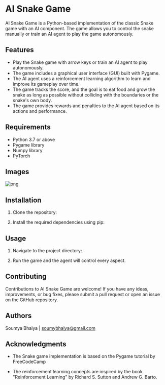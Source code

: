 # AI Snake Game

AI Snake Game is a Python-based implementation of the classic Snake game with an AI component. The game allows you to control the snake manually or train an AI agent to play the game autonomously.


## Features

- Play the Snake game with arrow keys or train an AI agent to play autonomously.
- The game includes a graphical user interface (GUI) built with Pygame.
- The AI agent uses a reinforcement learning algorithm to learn and improve its gameplay over time.
- The game tracks the score, and the goal is to eat food and grow the snake as long as possible without colliding with the boundaries or the snake's own body.
- The game provides rewards and penalties to the AI agent based on its actions and performance.

## Requirements

- Python 3.7 or above
- Pygame library
- Numpy library
- PyTorch

## Images
![png](images/SnakeImg1.png) 

## Installation

1. Clone the repository:

2. Install the required dependencies using pip:


## Usage

1. Navigate to the project directory:


2. Run the game and the agent will control every aspect.


## Contributing

Contributions to AI Snake Game are welcome! If you have any ideas, improvements, or bug fixes, please submit a pull request or open an issue on the GitHub repository.

## Authors

Soumya Bhaiya | soumybhaiya@gmail.com 

## Acknowledgments

- The Snake game implementation is based on the Pygame tutorial by FreeCodeCamp

- The reinforcement learning concepts are inspired by the book "Reinforcement Learning" by Richard S. Sutton and Andrew G. Barto.



